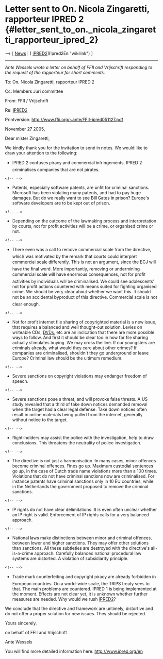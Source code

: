 # Letter sent to On. Nicola Zingaretti, rapporteur IPRED 2 {#letter_sent_to_on._nicola_zingaretti_rapporteur_ipred_2}

\--\> \[ [ News](SwpatcninoEn "wikilink") \| [
[IPRED2](IPRED2 "wikilink")](Ipred2En "wikilink") \]

------------------------------------------------------------------------

*Ante Wessels wrote a letter on behalf of FFII and Vrijschrift
responding to the request of the rapporteur for short comments.*

To: On. Nicola Zingaretti, rapporteur IPRED 2

Cc: Members Juri committee

From: FFII / Vrijschrift

Re: [IPRED2](IPRED2 "wikilink")

Printversion: <http://www.ffii.org/~ante/FFII-ipred051127.pdf>

November 27 2005,

Dear mister Zingaretti,

We kindly thank you for the invitation to send in notes. We would like
to draw your attention to the following:

-   IPRED 2 confuses piracy and commercial infringements. IPRED 2
    criminalises companies that are not pirates.

```{=html}
<!-- -->
```
-   Patents, especially software patents, are unfit for criminal
    sanctions. Microsoft has been violating many patents, and had to pay
    huge damages. But do we really want to see Bill Gates in prison?
    Europe\'s software developers are to be kept out of prison.

```{=html}
<!-- -->
```
-   Depending on the outcome of the lawmaking process and interpretation
    by courts, not for profit activities will be a crime, or organised
    crime or not.

```{=html}
<!-- -->
```
-   There even was a call to remove commercial scale from the
    directive, which was motivated by the remark that courts could
    interpret commercial scale differently. This is not an argument,
    since the ECJ will have the final word. More importantly, removing
    or undermining commercial scale will have enormous consequences,
    not for profit activities by individuals will be criminalised. We
    could see adolescents\' not for profit actions countered with means
    suited for fighting organised crime. We should be very clear about
    whether we want this. It should not be an accidental byproduct of
    this directive. Commercial scale is not clear enough.

```{=html}
<!-- -->
```
-   Not for profit internet file sharing of copyrighted material is a
    new issue, that requires a balanced and well thought-out solution.
    Levies on writeable CDs, [DVDs](DVDs "wikilink"), etc are an
    indication that there are more possible ways to follow. And first it
    should be clear too in how far file sharing actually stimulates
    buying. We may cross the line. If our youngsters are criminals
    already, what would they care about other crimes? If companies are
    criminalised, shouldn\'t they go underground or leave Europe?
    Criminal law should be the ultimum remedium.

```{=html}
<!-- -->
```
-   Severe sanctions on copyright violations may endanger freedom of
    speech.

```{=html}
<!-- -->
```
-   Severe sanctions pose a threat, and will provoke false threats. A US
    study revealed that a third of take down notices demanded removal
    when the target had a clear legal defense. Take down notices often
    result in online materials being pulled from the internet, generally
    without notice to the target.

```{=html}
<!-- -->
```
-   Right-holders may assist the police with the investigation, help to
    draw conclusions. This threatens the neutrality of police
    investigation.

```{=html}
<!-- -->
```
-   The directive is not just a harmonisation. In many cases, minor
    offences become criminal offences. Fines go up. Maximum custodial
    sentences go up, in the case of Dutch trade name violations more
    than a 100 times. Violations that do not have criminal sanctions now
    are criminalised. For instance patents have criminal sanctions only
    in 10 EU countries, while in the Netherlands the government proposed
    to remove the criminal sanctions.

```{=html}
<!-- -->
```
-   IP rights do not have clear delimitations. It is even often unclear
    whether an IP right is valid. Enforcement of IP rights calls for a
    very balanced approach.

```{=html}
<!-- -->
```
-   National laws make distinctions between minor and criminal offences,
    between lower and higher sanctions. They may offer other solutions
    than sanctions. All these subtleties are destroyed with the
    directive\'s all-is-a-crime approach. Carefully balanced national
    procedural law systems are distorted. A violation of subsidiarity
    principle.

```{=html}
<!-- -->
```
-   Trade mark counterfeiting and copyright piracy are already
    forbidden in European countries. On a world-wide scale, the TRIPS
    treaty sees to that. The main problems are countered. IPRED 1 is
    being implemented at the moment. Effects are not clear yet, it is
    unknown whether further measures are needed. Why would we rush
    [IPRED2](IPRED2 "wikilink")?

We conclude that the directive and framework are untimely, distortive
and do not offer a proper solution for new issues. They should be
rejected.

Yours sincerely,

on behalf of FFII and Vrijschrift

Ante Wessels

You will find more detailed information here: <http://www.ipred.org/en>
